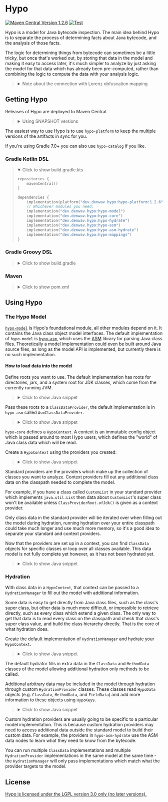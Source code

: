 Hypo
====

[![Maven Central Version 1.2.6](https://img.shields.io/badge/Maven_Central-1.2.6-blue?logo=apache-maven&style=flat)](https://search.maven.org/search?q=g:dev.denwav.hypo)
[![Test](https://github.com/DenWav/Hypo/actions/workflows/test.yml/badge.svg?branch=main)](https://github.com/DenWav/Hypo/actions/workflows/test.yml)

Hypo is a model for Java bytecode inspection. The main idea behind Hypo is to separate the process of determining
facts about Java bytecode, and the analysis of those facts.

The logic for determining things from bytecode can sometimes be a little tricky, but once that's worked out, by storing
that data in the model and making it easy to access later, it's much simpler to analyze by just asking the model for
that data which has already been pre-computed, rather than combining the logic to compute the data with your analysis
logic.

> <details>
> <summary>Note about the connection with Lorenz obfuscation mapping</summary>
>
> Hypo is not tied to Java obfuscation mapping analysis, but the primary purpose for Hypo is in the `hypo-mappings` module
> which uses Hypo and Lorenz for Java obfuscation mapping analysis using Hypo's bytecode analytical model. This is the
> only module (except for `hypo-test`) which uses Lorenz and the rest of Hypo can be used independently of that.
> </details>

## Getting Hypo

Releases of Hypo are deployed to Maven Central.

> <details>
> <summary>Using SNAPSHOT versions</summary>
> 
> You can also use the latest SNAPSHOT commit to `main` with Sonatype's snapshot repo:
> 
> ```kotlin
> repositories {
>     maven("https://s01.oss.sonatype.org/content/repositories/snapshots/")
> }
> ```
> </details>

The easiest way to use Hypo is to use `hypo-platform` to keep the multiple versions of the artifacts in sync for you.

If you're using Gradle 7.0+ you can also use `hypo-catalog` if you like.

### Gradle Kotlin DSL

> <details open>
> <summary>Click to show build.gradle.kts</summary>
> 
> ```kotlin
> repositories {
>     mavenCentral()
> }
> 
> dependencies {
>     implementation(platform("dev.denwav.hypo:hypo-platform:1.2.6"))
>     // Whichever modules you need:
>     implementation("dev.denwav.hypo:hypo-model")
>     implementation("dev.denwav.hypo:hypo-core")
>     implementation("dev.denwav.hypo:hypo-hydrate")
>     implementation("dev.denwav.hypo:hypo-asm")
>     implementation("dev.denwav.hypo:hypo-asm-hydrate")
>     implementation("dev.denwav.hypo:hypo-mappings")
> }
> ```
> </details>

### Gradle Groovy DSL

> <details>
> <summary>Click to show build.gradle</summary>
> 
> ```groovy
> repositories {
>     mavenCentral()
> }
> 
> dependencies {
>     implementation platform('dev.denwav.hypo:hypo-platform:1.2.6')
>     // Whichever modules you need:
>     implementation 'dev.denwav.hypo:hypo-model'
>     implementation 'dev.denwav.hypo:hypo-core'
>     implementation 'dev.denwav.hypo:hypo-hydrate'
>     implementation 'dev.denwav.hypo:hypo-asm'
>     implementation 'dev.denwav.hypo:hypo-asm-hydrate'
>     implementation 'dev.denwav.hypo:hypo-mappings'
> }
> ```
> </details>

### Maven

> <details>
> <summary>Click to show pom.xml</summary>
> 
> ```xml
> <project>
>     <dependencyManagement>
>         <dependencies>
>             <dependency>
>                 <groupId>dev.denwav.hypo</groupId>
>                 <artifactId>hypo-platform</artifactId>
>                 <version>1.2.6</version>
>             </dependency>
>         </dependencies>
>     </dependencyManagement>
> 
>     <!-- Whichever modules you need -->
>     <dependencies>
>         <dependency>
>             <groupId>dev.denwav.hypo</groupId>
>             <artifactId>hypo-model</artifactId>
>         </dependency>
>         <dependency>
>             <groupId>dev.denwav.hypo</groupId>
>             <artifactId>hypo-core</artifactId>
>         </dependency>
>         <dependency>
>             <groupId>dev.denwav.hypo</groupId>
>             <artifactId>hypo-hydrate</artifactId>
>         </dependency>
>         <dependency>
>             <groupId>dev.denwav.hypo</groupId>
>             <artifactId>hypo-asm</artifactId>
>         </dependency>
>         <dependency>
>             <groupId>dev.denwav.hypo</groupId>
>             <artifactId>hypo-asm-hydrate</artifactId>
>         </dependency>
>         <dependency>
>             <groupId>dev.denwav.hypo</groupId>
>             <artifactId>hypo-mappings</artifactId>
>         </dependency>
>     </dependencies>
> </project>
> ```
> </details>

## Using Hypo

### The Hypo Model

[`hypo-model`](hypo-model) is Hypo's foundational module, all other modules depend on it. It contains the Java class
object model interfaces. The default implementation of `hypo-model` is [`hypo-asm`](hypo-asm), which uses the
[ASM](https://asm.ow2.io/) library for parsing Java class files. Theoretically a model implementation could even be
built around Java source files, as long as the model API is implemented, but currently there is no such implementation.

#### How to load data into the model

Define roots you want to use. The default implementation has roots for directories, jars, and a system root for JDK
classes, which come from the currently running JVM.

> <details>
> <summary>Click to show Java snippet</summary>
> 
> ```java
> import dev.denwav.hypo.model.ClassProviderRoot;
> import java.nio.file.Path;
> import java.nio.file.Paths;
> 
> public class Example {
>     public static void main(String[] args) {
>         Path dirPath = Paths.get("someDir");
>         Path jarPath = Paths.get("someJar");
> 
>         try (
>             ClassProviderRoot dirRoot = ClassProviderRoot.fromDir(dirPath);
>             ClassProviderRoot jarRoot = ClassProviderRoot.fromJar(jarPath);
>             ClassProviderRoot jdkRoot = ClassProviderRoot.ofJdk()
>         ) {
>             ...
>         }
>     }
> }
> ```
> </details>

Pass these roots to a `ClassDataProvider`, the default implementation is in `hypo-asm` called `AsmClassDataProvider`.

> <details>
> <summary>Click to show Java snippet</summary>
> 
> ```java
> import dev.denwav.hypo.asm.AsmClassDataProvider;
> import dev.denwav.hypo.model.ClassDataProvider;
> import dev.denwav.hypo.model.ClassProviderRoot;
> 
> public class Example {
>     public static void main(String[] args) {
>         try (ClassDataProvider provider = AsmClassDataProvider.of(ClassProviderRoot.ofJdk())) {
>             ...
>         }
>     }
> }
> ```
> </details>

`hypo-core` defines a `HypoContext`. A context is an immutable config object which is passed around to most Hypo users,
which defines the "world" of Java class data which will be read.

Create a `HypoContext` using the providers you created:

> <details>
> <summary>Click to show Java snippet</summary>
> 
> ```java
> import dev.denwav.hypo.asm.AsmClassDataProvider;
> import dev.denwav.hypo.core.HypoContext;
> import dev.denwav.hypo.model.ClassProviderRoot;
> import java.nio.file.Path;
> import java.nio.file.Paths;
> 
> public class Example {
>     public static void main(String[] args) {
>         Path jarPath = Paths.get("someDir");
>         try (
>             HypoContext context = HypoContext.builder()
>                 .withProvider(AsmClassDataProvider.of(ClassProviderRoot.fromJar(jarPath)))
>                 .withContextProvider(AsmClassDataProvider.of(ClassProviderRoot.ofJdk()))
>                 .build()
>         ) {
>             ...
>         }
>     }
> }
> ```
> </details>

Standard providers are the providers which make up the collection of classes you want to analyze. Context providers
fill out any additional class data on the classpath needed to complete the model.

For example, if you have a class called `CustomList` in your standard provider which implements `java.util.List` then
data about `CustomList`'s super class won't be available unless `ClassProviderRoot.ofJdk()` is given as a context
provider.

Only class data in the standard provider will be iterated over when filling out the model during hydration, running
hydration over your entire classpath could take much longer and use much more memory, so it's a good idea to separate
your standard and context providers.

Now that the providers are set up in a context, you can find `ClassData` objects for specific classes or loop over all
classes available. This data model is not fully complete yet however, as it has not been hydrated yet.

> <details>
> <summary>Click to show Java snippet</summary>
> 
> ```java
> import dev.denwav.hypo.asm.AsmClassDataProvider;
> import dev.denwav.hypo.core.HypoContext;
> import dev.denwav.hypo.model.ClassProviderRoot;
> import java.nio.file.Path;
> import java.nio.file.Paths;
> 
> public class Example {
>     public static void main(String[] args) {
>         Path jarPath = Paths.get("someDir");
>         try (
>             HypoContext context = HypoContext.builder()
>                     .withProvider(AsmClassDataProvider.of(ClassProviderRoot.fromJar(jarPath)))
>                     .withContextProvider(AsmClassDataProvider.of(ClassProviderRoot.ofJdk()))
>                     .build()
>         ) {
>             ClassData exampleClassData = context.getProvider().findClass("com.example.ExampleClass");
>             for (ClassData classData : this.context.getProvider().allClasses()) {
>                 System.out.println(classData);
>             }
>         }
>     }
> }
> ```
> </details>

### Hydration

With class data in a `HypoContext`, that context can be passed to a `HydrationManager` to fill out the model with
additional information.

Some data is easy to get directly from Java class files, such as the class's super class, but other data is much more
difficult, or impossible to retrieve directly, such as every class which extend a given class. The only way to get that
data is to read every class on the classpath and check that class's super class value, and build the class hierarchy
directly. That is the core of what hydration does.

Create the default implementation of `HydrationManager` and hydrate your `HypoContext`.

> <details>
> <summary>Click to show Java snippet</summary>
> 
> ```java
> import dev.denwav.hypo.core.HypoContext;
> import dev.denwav.hypo.hydrate.HydrationManager;
> 
> public class Example {
>     public static void main(String[] args) {
>         // HypoContext building omitted for brevity
>         try (HypoContext context = HypoContext.buidler().build()) {
>             HydrationManager.createDefault().hydrate(context);
>         }
>     }
> }
> ```
> </details>

The default hydrator fills in extra data in the `ClassData` and `MethodData` classes of the model allowing additional
hydration only methods to be called.

Additional arbitrary data may be included in the model through hydration through custom `HydrationProvider` classes.
These classes read `HypoData` objects (e.g. `ClassData`, `MethodData`, and `FieldData`) and add more information to
these objects using `HypoKey`s.

> <details>
> <summary>Click to show Java snippet</summary>
> 
> ```java
> import dev.denwav.hypo.asm.hydrate.BridgeMethodHydrator;
> import dev.denwav.hypo.core.HypoContext;
> import dev.denwav.hypo.hydrate.generic.HypoHydration;
> import dev.denwav.hypo.hydrate.HydrationManager;
> 
> public class Example {
>     public static void main(String[] args) {
>         // HypoContext building omitted for brevity
>         try (HypoContext context = HypoContext.buidler().build()) {
>             HydrationManager.createDefault()
>                     .register(BridgeMethodHydrator.create())
>                     .hydrate(context);
> 
>             // Get additional data out of the model provided by the BridgeMethodHydrator
>             MethodData syntheticTargetMethod = context.getProvider()
>                     .findClass("com.example.ExampleClass")
>                     .methods("someMethod")
>                     .get(0)
>                     .get(HypoHydration.SYNTHETIC_TARGET);
>         }
>     }
> }
> ```
> </details>

Custom hydration providers are usually going to be specific to a particular model implementation. This is because custom
hydration providers may need to access additional data outside the standard model to build their custom data. For
example, the providers in `hypo-asm-hydrate` use the ASM data nodes to learn what they need to know from the bytecode.

You can run multiple `ClassData` implementations and multiple `HydrationProvider` implementations in the same model at
the same time - the `HydrationManager` will only pass implementations which match what the provider targets to the
model.

## License

[Hypo is licensed under the LGPL version 3.0 only (no later versions).](license.txt)
